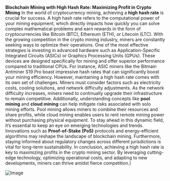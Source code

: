 **Blockchain Mining with High Hash Rate: Maximizing Profit in Crypto Mining**
In the world of cryptocurrency mining, achieving a **high hash rate** is crucial for success. A high hash rate refers to the computational power of your mining equipment, which directly impacts how quickly you can solve complex mathematical problems and earn rewards in the form of cryptocurrencies like Bitcoin (BTC), Ethereum (ETH), or Litecoin (LTC). With the growing competition in the crypto mining industry, miners are constantly seeking ways to optimize their operations.
One of the most effective strategies is investing in advanced hardware such as Application-Specific Integrated Circuits (ASICs) or Graphics Processing Units (GPUs). These devices are designed specifically for mining and offer superior performance compared to traditional CPUs. For instance, ASIC miners like the Bitmain Antminer S19 Pro boast impressive hash rates that can significantly boost your mining efficiency.
However, maintaining a high hash rate comes with its own set of challenges. Miners must consider factors such as electricity costs, cooling solutions, and network difficulty adjustments. As the network difficulty increases, miners need to continually upgrade their infrastructure to remain competitive. Additionally, understanding concepts like **pool mining** and **cloud mining** can help mitigate risks associated with solo mining efforts. Pool mining allows miners to combine their resources and share profits, while cloud mining enables users to rent remote mining power without purchasing physical equipment.
To stay ahead in this dynamic field, it’s essential to keep an eye on emerging technologies and trends. Innovations such as **Proof-of-Stake (PoS)** protocols and energy-efficient algorithms may reshape the landscape of blockchain mining. Furthermore, staying informed about regulatory changes across different jurisdictions is vital for long-term sustainability.
In conclusion, achieving a high hash rate is key to maximizing profits in the crypto mining sector. By leveraging cutting-edge technology, optimizing operational costs, and adapting to new developments, miners can thrive amidst fierce competition.)


![Image](https://github.com/user-attachments/assets/d7419ec9-dc67-403f-bf28-8faea5f1f74f)